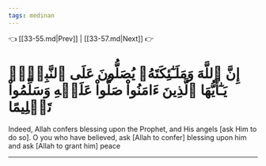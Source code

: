 ```yaml
---
tags: medinan
---
```


👈 [[33-55.md|Prev]] | [[33-57.md|Next]] 👉

# إِنَّ ٱللَّهَ وَمَلَـٰٓئِكَتَهُۥ يُصَلُّونَ عَلَى ٱلنَّبِيِّۚ يَـٰٓأَيُّهَا ٱلَّذِينَ ءَامَنُواْ صَلُّواْ عَلَيۡهِ وَسَلِّمُواْ تَسۡلِيمًا

Indeed, Allah confers blessing upon the Prophet, and His angels [ask Him to do so]. O you who have believed, ask [Allah to confer] blessing upon him and ask [Allah to grant him] peace

---

